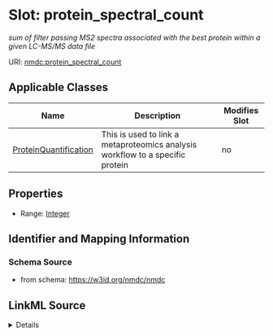 # Slot: protein_spectral_count


_sum of filter passing MS2 spectra associated with the best protein within a given LC-MS/MS data file_



URI: [nmdc:protein_spectral_count](https://w3id.org/nmdc/protein_spectral_count)



<!-- no inheritance hierarchy -->




## Applicable Classes

| Name | Description | Modifies Slot |
| --- | --- | --- |
[ProteinQuantification](ProteinQuantification.md) | This is used to link a metaproteomics analysis workflow to a specific protein |  no  |







## Properties

* Range: [Integer](Integer.md)





## Identifier and Mapping Information







### Schema Source


* from schema: https://w3id.org/nmdc/nmdc




## LinkML Source

<details>
```yaml
name: protein_spectral_count
description: sum of filter passing MS2 spectra associated with the best protein within
  a given LC-MS/MS data file
from_schema: https://w3id.org/nmdc/nmdc
rank: 1000
alias: protein_spectral_count
domain_of:
- ProteinQuantification
range: integer

```
</details>